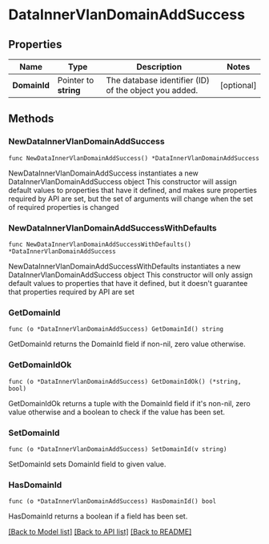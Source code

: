 # DataInnerVlanDomainAddSuccess

## Properties

Name | Type | Description | Notes
------------ | ------------- | ------------- | -------------
**DomainId** | Pointer to **string** | The database identifier (ID) of the object you added. | [optional] 

## Methods

### NewDataInnerVlanDomainAddSuccess

`func NewDataInnerVlanDomainAddSuccess() *DataInnerVlanDomainAddSuccess`

NewDataInnerVlanDomainAddSuccess instantiates a new DataInnerVlanDomainAddSuccess object
This constructor will assign default values to properties that have it defined,
and makes sure properties required by API are set, but the set of arguments
will change when the set of required properties is changed

### NewDataInnerVlanDomainAddSuccessWithDefaults

`func NewDataInnerVlanDomainAddSuccessWithDefaults() *DataInnerVlanDomainAddSuccess`

NewDataInnerVlanDomainAddSuccessWithDefaults instantiates a new DataInnerVlanDomainAddSuccess object
This constructor will only assign default values to properties that have it defined,
but it doesn't guarantee that properties required by API are set

### GetDomainId

`func (o *DataInnerVlanDomainAddSuccess) GetDomainId() string`

GetDomainId returns the DomainId field if non-nil, zero value otherwise.

### GetDomainIdOk

`func (o *DataInnerVlanDomainAddSuccess) GetDomainIdOk() (*string, bool)`

GetDomainIdOk returns a tuple with the DomainId field if it's non-nil, zero value otherwise
and a boolean to check if the value has been set.

### SetDomainId

`func (o *DataInnerVlanDomainAddSuccess) SetDomainId(v string)`

SetDomainId sets DomainId field to given value.

### HasDomainId

`func (o *DataInnerVlanDomainAddSuccess) HasDomainId() bool`

HasDomainId returns a boolean if a field has been set.


[[Back to Model list]](../README.md#documentation-for-models) [[Back to API list]](../README.md#documentation-for-api-endpoints) [[Back to README]](../README.md)


